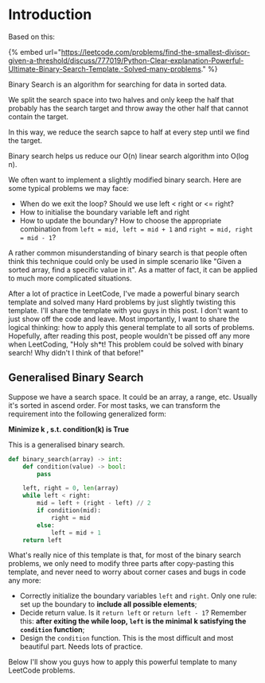 # Introduction

Based on this:

{% embed url="https://leetcode.com/problems/find-the-smallest-divisor-given-a-threshold/discuss/777019/Python-Clear-explanation-Powerful-Ultimate-Binary-Search-Template.-Solved-many-problems." %}

Binary Search is an algorithm for searching for data in sorted data.

We split the search space into two halves and only keep the half that probably has the search target and throw away the other half that cannot contain the target.

In this way, we reduce the search sapce to half at every step until we find the target.

Binary search helps us reduce our O\(n\) linear search algorithm into O\(log n\).

We often want to implement a slightly modified binary search. Here are some typical problems we may face:

* When do we exit the loop? Should we use left &lt; right or &lt;= right?
* How to initialise the boundary variable left and right
* How to update the boundary? How to choose the appropriate combination from `left = mid, left = mid + 1` and `right = mid, right = mid - 1`?

A rather common misunderstanding of binary search is that people often think this technique could only be used in simple scenario like "Given a sorted array, find a specific value in it". As a matter of fact, it can be applied to much more complicated situations.

After a lot of practice in LeetCode, I've made a powerful binary search template and solved many Hard problems by just slightly twisting this template. I'll share the template with you guys in this post. I don't want to just show off the code and leave. Most importantly, I want to share the logical thinking: how to apply this general template to all sorts of problems. Hopefully, after reading this post, people wouldn't be pissed off any more when LeetCoding, "Holy sh\*t! This problem could be solved with binary search! Why didn't I think of that before!"

## Generalised Binary Search

Suppose we have a search space. It could be an array, a range, etc. Usually it's sorted in ascend order. For most tasks, we can transform the requirement into the following generalized form:

**Minimize k , s.t. condition\(k\) is True**

This is a generalised binary search.

```python
def binary_search(array) -> int:
    def condition(value) -> bool:
        pass

    left, right = 0, len(array)
    while left < right:
        mid = left + (right - left) // 2
        if condition(mid):
            right = mid
        else:
            left = mid + 1
    return left
```

What's really nice of this template is that, for most of the binary search problems, we only need to modify three parts after copy-pasting this template, and never need to worry about corner cases and bugs in code any more:

* Correctly initialize the boundary variables `left` and `right`. Only one rule: set up the boundary to **include all possible elements**;
* Decide return value. Is it `return left` or `return left - 1`? Remember this: **after exiting the while loop, `left` is the minimal k​ satisfying the `condition` function**;
* Design the `condition` function. This is the most difficult and most beautiful part. Needs lots of practice.

Below I'll show you guys how to apply this powerful template to many LeetCode problems.  


